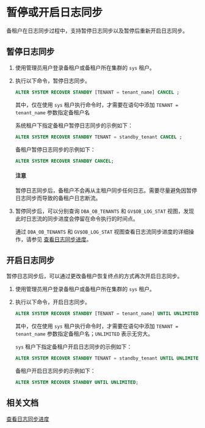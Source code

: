 # 暂停或开启日志同步

备租户在日志同步过程中，支持暂停日志同步以及暂停后重新开启日志同步。

## 暂停日志同步

1. 使用管理员用户登录备租户或备租户所在集群的 `sys` 租户。

2. 执行以下命令，暂停日志同步。

   ```sql
   ALTER SYSTEM RECOVER STANDBY [TENANT = tenant_name] CANCEL ;
   ```

   其中，仅在使用 `sys` 租户执行命令时，才需要在语句中添加 `TENANT = tenant_name` 参数指定备租户名

   系统租户下指定备租户暂停日志同步的示例如下：

   ```sql
   ALTER SYSTEM RECOVER STANDBY TENANT = standby_tenant CANCEL ;
   ```

   备租户暂停日志同步的示例如下：

   ```sql
   ALTER SYSTEM RECOVER STANDBY CANCEL;
   ```

   <main id="notice" type='notice'>
   <h4>注意</h4>
   <p>暂停日志同步后，备租户不会再从主租户同步任何日志。需要尽量避免因暂停日志同步而导致的备租户日志断流。</p>
   </main>

3. 暂停同步后，可以分别查询 `DBA_OB_TENANTS` 和 `GV$OB_LOG_STAT` 视图，发现此时日志流的同步进度会停留在命令执行的时间点。

   通过 `DBA_OB_TENANTS` 和 `GV$OB_LOG_STAT` 视图查看日志流同步进度的详细操作，请参见 [查看日志同步进度](4.View-the-log-synchronization-progress.md)。

## 开启日志同步

暂停日志同步后，可以通过更改备租户恢复终点的方式再次开启日志同步。

1. 使用管理员用户登录备租户或备租户所在集群的 `sys` 租户。

2. 执行以下命令，开启日志同步。

   ```sql
   ALTER SYSTEM RECOVER STANDBY [TENANT = tenant_name] UNTIL UNLIMITED;
   ```

   其中，仅在使用 `sys` 租户执行命令时，才需要在语句中添加 `TENANT = tenant_name` 参数指定备租户名；`UNLIMITED` 表示无穷大。

   `sys` 租户下指定备租户开启日志同步的示例如下：

   ```sql
   ALTER SYSTEM RECOVER STANDBY TENANT = standby_tenant UNTIL UNLIMITED;
   ```

   备租户开启日志同步的示例如下：

   ```sql
   ALTER SYSTEM RECOVER STANDBY UNTIL UNLIMITED;
   ```

## 相关文档

[查看日志同步进度](4.View-the-log-synchronization-progress.md)